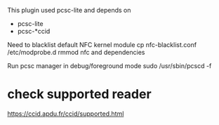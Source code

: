 This plugin used pcsc-lite and depends on
 * pcsc-lite
 * pcsc-*ccid

Need to blacklist default NFC kernel module
    cp nfc-blacklist.conf /etc/modprobe.d
    rmmod nfc and dependencies

Run pcsc manager in debug/foreground mode
  sudo /usr/sbin/pcscd -f

# check supported reader
https://ccid.apdu.fr/ccid/supported.html